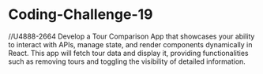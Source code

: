 # Coding-Challenge-19
//U4888-2664
 Develop a Tour Comparison App that showcases your ability to interact with APIs, manage state, and render components dynamically in React.
 This app will fetch tour data and display it, providing functionalities such as removing tours and toggling the visibility of detailed information.

